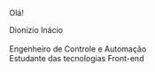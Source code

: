 Olá!<br>

Dionízio Inácio<br>
<br>
Engenheiro de Controle e Automação<br> <image url=""></image>
<br>
Estudante das tecnologias Front-end<br>
<br>








